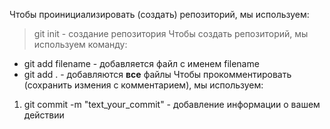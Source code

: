 Чтобы проинициализировать (создать) репозиторий, мы используем:
> git init - cоздание репозитория
Чтобы создать репозиторий, мы используем команду:
+ git add filename - добавляется файл с именем filename
+ git add . - добавляются **все** файлы
Чтобы прокомментировать (сохранить измения с комментарием), мы используем:
1. git commit -m "text_your_commit" - добавление информации о вашем действии
